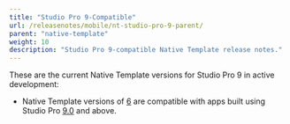 ```yaml
---
title: "Studio Pro 9-Compatible"
url: /releasenotes/mobile/nt-studio-pro-9-parent/
parent: "native-template"
weight: 10
description: "Studio Pro 9-compatible Native Template release notes."
---
```


These are the current Native Template versions for Studio Pro 9 in active development:

* Native Template versions of [6](nt-6-rn) are compatible with apps built using Studio Pro [9.0](/releasenotes/studio-pro/9.0) and above.

